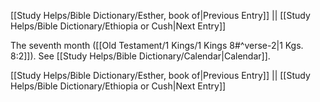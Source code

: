 [[Study Helps/Bible Dictionary/Esther, book of|Previous Entry]]  ||  [[Study Helps/Bible Dictionary/Ethiopia or Cush|Next Entry]]

 The seventh month ([[Old Testament/1 Kings/1 Kings 8#^verse-2|1 Kgs. 8:2]]). See [[Study Helps/Bible Dictionary/Calendar|Calendar]].

[[Study Helps/Bible Dictionary/Esther, book of|Previous Entry]]  ||  [[Study Helps/Bible Dictionary/Ethiopia or Cush|Next Entry]]